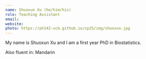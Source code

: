 ```yaml
---
name: Shuoxun Xu (he/him/his)
role: Teaching Assistant
email: 
website: 
photo: https://ph142-ucb.github.io/sp25/img/shuoxun.jpg
---
```


My name is Shuoxun Xu and I am a first year PhD in Biostatistics.

Also fluent in: Mandarin 